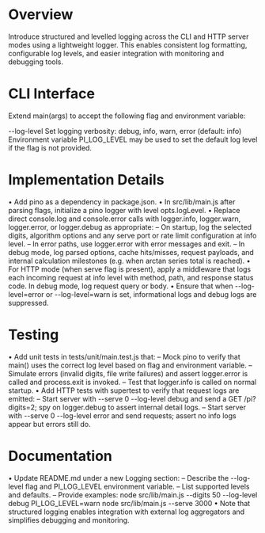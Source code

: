 # Overview

Introduce structured and levelled logging across the CLI and HTTP server modes using a lightweight logger. This enables consistent log formatting, configurable log levels, and easier integration with monitoring and debugging tools.

# CLI Interface

Extend main(args) to accept the following flag and environment variable:

--log-level <level>    Set logging verbosity: debug, info, warn, error (default: info)
Environment variable PI_LOG_LEVEL may be used to set the default log level if the flag is not provided.

# Implementation Details

• Add pino as a dependency in package.json.
• In src/lib/main.js after parsing flags, initialize a pino logger with level opts.logLevel.
• Replace direct console.log and console.error calls with logger.info, logger.warn, logger.error, or logger.debug as appropriate:
  – On startup, log the selected digits, algorithm options and any serve port or rate limit configuration at info level.
  – In error paths, use logger.error with error messages and exit.
  – In debug mode, log parsed options, cache hits/misses, request payloads, and internal calculation milestones (e.g. when arctan series total is reached).
• For HTTP mode (when serve flag is present), apply a middleware that logs each incoming request at info level with method, path, and response status code. In debug mode, log request query or body.
• Ensure that when --log-level=error or --log-level=warn is set, informational logs and debug logs are suppressed.

# Testing

• Add unit tests in tests/unit/main.test.js that:
  – Mock pino to verify that main() uses the correct log level based on flag and environment variable.
  – Simulate errors (invalid digits, file write failures) and assert logger.error is called and process.exit is invoked.
  – Test that logger.info is called on normal startup.
• Add HTTP tests with supertest to verify that request logs are emitted:
  – Start server with --serve 0 --log-level debug and send a GET /pi?digits=2; spy on logger.debug to assert internal detail logs.
  – Start server with --serve 0 --log-level error and send requests; assert no info logs appear but errors still do.

# Documentation

• Update README.md under a new Logging section:
  – Describe the --log-level flag and PI_LOG_LEVEL environment variable.
  – List supported levels and defaults.
  – Provide examples:
      node src/lib/main.js --digits 50 --log-level debug
      PI_LOG_LEVEL=warn node src/lib/main.js --serve 3000
• Note that structured logging enables integration with external log aggregators and simplifies debugging and monitoring.